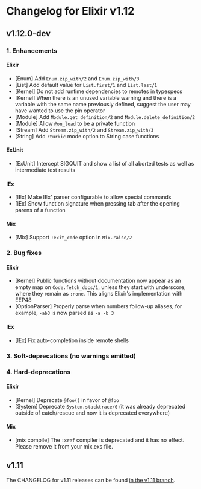 # Changelog for Elixir v1.12

## v1.12.0-dev

### 1. Enhancements

#### Elixir

  * [Enum] Add `Enum.zip_with/2` and `Enum.zip_with/3`
  * [List] Add default value for `List.first/1` and `List.last/1`
  * [Kernel] Do not add runtime dependencies to remotes in typespecs
  * [Kernel] When there is an unused variable warning and there is a variable with the same name previously defined, suggest the user may have wanted to use the pin operator
  * [Module] Add `Module.get_definition/2` and `Module.delete_definition/2`
  * [Module] Allow `@on_load` to be a private function
  * [Stream] Add `Stream.zip_with/2` and `Stream.zip_with/3`
  * [String] Add `:turkic` mode option to String case functions

#### ExUnit

  * [ExUnit] Intercept SIGQUIT and show a list of all aborted tests as well as intermediate test results

#### IEx

  * [IEx] Make IEx' parser configurable to allow special commands
  * [IEx] Show function signature when pressing tab after the opening parens of a function

#### Mix

  * [Mix] Support `:exit_code` option in `Mix.raise/2`

### 2. Bug fixes

#### Elixir

  * [Kernel] Public functions without documentation now appear as an empty map on `Code.fetch_docs/1`, unless they start with underscore, where they remain as `:none`. This aligns Elixir's implementation with EEP48
  * [OptionParser] Properly parse when numbers follow-up aliases, for example, `-ab3` is now parsed as `-a -b 3`

#### IEx

  * [IEx] Fix auto-completion inside remote shells

### 3. Soft-deprecations (no warnings emitted)

### 4. Hard-deprecations

#### Elixir

  * [Kernel] Deprecate `@foo()` in favor of `@foo`
  * [System] Deprecate `System.stacktrace/0` (it was already deprecated outside of catch/rescue and now it is deprecated everywhere)

#### Mix

  * [mix compile] The `:xref` compiler is deprecated and it has no effect. Please remove it from your mix.exs file.

## v1.11

The CHANGELOG for v1.11 releases can be found [in the v1.11 branch](https://github.com/elixir-lang/elixir/blob/v1.11/CHANGELOG.md).
